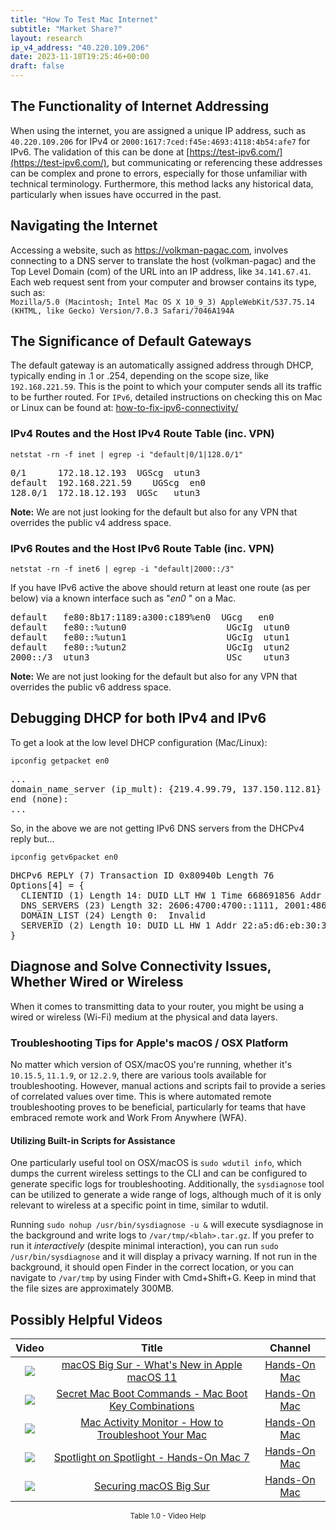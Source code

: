 ```yaml
---
title: "How To Test Mac Internet"
subtitle: "Market Share?"
layout: research
ip_v4_address: "40.220.109.206"
date: 2023-11-18T19:25:46+00:00
draft: false
---
```


## The Functionality of Internet Addressing

When using the internet, you are assigned a unique IP address, such as ```40.220.109.206``` for IPv4 or ```2000:1617:7ced:f45e:4693:4118:4b54:afe7``` for IPv6. The validation of this can be done at [https://test-ipv6.com/](https://test-ipv6.com/), but communicating or referencing these addresses can be complex and prone to errors, especially for those unfamiliar with technical terminology. Furthermore, this method lacks any historical data, particularly when issues have occurred in the past.
## Navigating the Internet

Accessing a website, such as https://volkman-pagac.com, involves connecting to a DNS server to translate the host (volkman-pagac) and the Top Level Domain (com) of the URL into an IP address, like ```34.141.67.41```. Each web request sent from your computer and browser contains its type, such as: <br>```Mozilla/5.0 (Macintosh; Intel Mac OS X 10_9_3) AppleWebKit/537.75.14 (KHTML, like Gecko) Version/7.0.3 Safari/7046A194A```
## The Significance of Default Gateways

The default gateway is an automatically assigned address through DHCP, typically ending in .1 or .254, depending on the scope size, like ```192.168.221.59```. This is the point to which your computer sends all its traffic to be further routed. For ```IPv6```, detailed instructions on checking this on Mac or Linux can be found at: [how-to-fix-ipv6-connectivity/](/blog/how-to-fix-ipv6-connectivity/)
### IPv4 Routes and the Host IPv4 Route Table (inc. VPN)
```netstat -rn -f inet | egrep -i "default|0/1|128.0/1"```

<pre>
0/1      172.18.12.193  UGScg  utun3
default  192.168.221.59    UGScg  en0
128.0/1  172.18.12.193  UGSc   utun3</pre>

**Note:** We are not just looking for the default but also for any VPN that overrides the public v4 address space.

### IPv6 Routes and the Host IPv6 Route Table (inc. VPN)
```netstat -rn -f inet6 | egrep -i "default|2000::/3"```

If you have IPv6 active the above should return at least one route (as per below) via a known interface such as "_en0_ " on a Mac. 

<pre>
default   fe80:8b17:1189:a300:c189%en0  UGcg   en0
default   fe80::%utun0                   UGcIg  utun0
default   fe80::%utun1                   UGcIg  utun1
default   fe80::%utun2                   UGcIg  utun2
2000::/3  utun3                          USc    utun3</pre>

**Note:** We are not just looking for the default but also for any VPN that overrides the public v6 address space.
<br>

## Debugging DHCP for both IPv4 and IPv6

To get a look at the low level DHCP configuration (Mac/Linux): 

```ipconfig getpacket en0```

<pre>
...
domain_name_server (ip_mult): {219.4.99.79, 137.150.112.81}
end (none):
...</pre>

So, in the above we are not getting IPv6 DNS servers from the DHCPv4 reply but...

```ipconfig getv6packet en0```

<pre>
DHCPv6 REPLY (7) Transaction ID 0x80940b Length 76
Options[4] = {
  CLIENTID (1) Length 14: DUID LLT HW 1 Time 668691856 Addr d1:c9:e3:14:e8:d8
  DNS_SERVERS (23) Length 32: 2606:4700:4700::1111, 2001:4860:4860::8844
  DOMAIN_LIST (24) Length 0:  Invalid
  SERVERID (2) Length 10: DUID LL HW 1 Addr 22:a5:d6:eb:30:3f
}</pre>




## Diagnose and Solve Connectivity Issues, Whether Wired or Wireless
When it comes to transmitting data to your router, you might be using a wired or wireless (Wi-Fi) medium at the physical and data layers.
### Troubleshooting Tips for Apple's macOS / OSX Platform
No matter which version of OSX/macOS you're running, whether it's ```10.15.5```, ```11.1.9```, or ```12.2.9```, there are various tools available for troubleshooting. However, manual actions and scripts fail to provide a series of correlated values over time. This is where automated remote troubleshooting proves to be beneficial, particularly for teams that have embraced remote work and Work From Anywhere (WFA).
#### Utilizing Built-in Scripts for Assistance
One particularly useful tool on OSX/macOS is ```sudo wdutil info```, which dumps the current wireless settings to the CLI and can be configured to generate specific logs for troubleshooting. Additionally, the ```sysdiagnose``` tool can be utilized to generate a wide range of logs, although much of it is only relevant to wireless at a specific point in time, similar to wdutil.

Running ```sudo nohup /usr/bin/sysdiagnose -u &``` will execute sysdiagnose in the background and write logs to ```/var/tmp/<blah>.tar.gz```. If you prefer to run it *interactively* (despite minimal interaction), you can run ```sudo /usr/bin/sysdiagnose``` and it will display a privacy warning. If not run in the background, it should open Finder in the correct location, or you can navigate to ```/var/tmp``` by using Finder with Cmd+Shift+G. Keep in mind that the file sizes are approximately 300MB.
## Possibly Helpful Videos

<link href="/plugins/lity/css/lity.min.css" rel="stylesheet">
<script src="/plugins/lity/js/lity.min.js"></script>
<div class="table1-start"></div>

|Video | Title | Channel |
| :---: | :---: | :---: |
|<a href="https://www.youtube.com/watch?v=JMKi6o9kaZI" data-lity><img src="https://i.ytimg.com/vi/JMKi6o9kaZI/default.jpg" class="img-fluid"></a>|<a href="https://www.youtube.com/watch?v=JMKi6o9kaZI" data-lity>macOS Big Sur - What&#39;s New in Apple macOS 11</a>|<a target="_blank" href="https://www.youtube.com/channel/UCg43DP8MdHVcl4rFK_delBg" >Hands-On Mac</a>|
|<a href="https://www.youtube.com/watch?v=VwNYWAxHCgM" data-lity><img src="https://i.ytimg.com/vi/VwNYWAxHCgM/default.jpg" class="img-fluid"></a>|<a href="https://www.youtube.com/watch?v=VwNYWAxHCgM" data-lity>Secret Mac Boot Commands - Mac Boot Key Combinations</a>|<a target="_blank" href="https://www.youtube.com/channel/UCg43DP8MdHVcl4rFK_delBg" >Hands-On Mac</a>|
|<a href="https://www.youtube.com/watch?v=TWzWd_DiaJ0" data-lity><img src="https://i.ytimg.com/vi/TWzWd_DiaJ0/default.jpg" class="img-fluid"></a>|<a href="https://www.youtube.com/watch?v=TWzWd_DiaJ0" data-lity>Mac Activity Monitor - How to Troubleshoot Your Mac</a>|<a target="_blank" href="https://www.youtube.com/channel/UCg43DP8MdHVcl4rFK_delBg" >Hands-On Mac</a>|
|<a href="https://www.youtube.com/watch?v=RslZ4W1EPqk" data-lity><img src="https://i.ytimg.com/vi/RslZ4W1EPqk/default.jpg" class="img-fluid"></a>|<a href="https://www.youtube.com/watch?v=RslZ4W1EPqk" data-lity>Spotlight on Spotlight - Hands-On Mac 7</a>|<a target="_blank" href="https://www.youtube.com/channel/UCg43DP8MdHVcl4rFK_delBg" >Hands-On Mac</a>|
|<a href="https://www.youtube.com/watch?v=7KdhJimuhNw" data-lity><img src="https://i.ytimg.com/vi/7KdhJimuhNw/default.jpg" class="img-fluid"></a>|<a href="https://www.youtube.com/watch?v=7KdhJimuhNw" data-lity>Securing macOS Big Sur</a>|<a target="_blank" href="https://www.youtube.com/channel/UCg43DP8MdHVcl4rFK_delBg" >Hands-On Mac</a>|

<center><small>Table 1.0 - Video Help</small></center>
 <br>
<div class="table1-end"></div>
<script type="text/javascript">
(function() {
    $('div.table1-start').nextUntil('div.table1-end', 'table').addClass('table thead-dark table-striped table-responsive rounded').attr('id', 't1');
    $('#t1').find('thead').addClass('thead-dark');
})();
</script>
